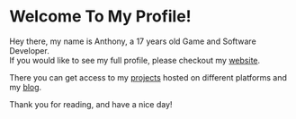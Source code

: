 # Welcome To My Profile!

Hey there, my name is Anthony, a 17 years old Game and Software Developer.  
If you would like to see my full profile, please checkout my [website](https://www.anthonyjackson.me).  

There you can get access to my [projects](https://projects.anthonyjackson.me) hosted on different platforms and my [blog](https://blog.anthonyjackson.me).  

Thank you for reading, and have a nice day!
